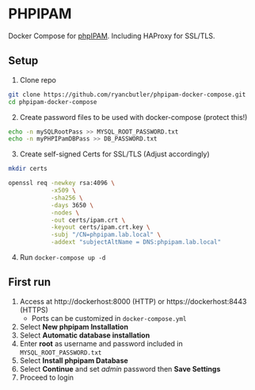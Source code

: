 # PHPIPAM
Docker Compose for [phpIPAM](https://phpipam.net/). Including HAProxy for SSL/TLS.

## Setup

1. Clone repo
```bash
git clone https://github.com/ryancbutler/phpipam-docker-compose.git
cd phpipam-docker-compose
```
2. Create password files to be used with docker-compose (protect this!)
```bash
echo -n mySQLRootPass >> MYSQL_ROOT_PASSWORD.txt
echo -n myPHPIPamDBPass >> DB_PASSWORD.txt
```
3. Create self-signed Certs for SSL/TLS (Adjust accordingly)
```bash
mkdir certs

openssl req -newkey rsa:4096 \
            -x509 \
            -sha256 \
            -days 3650 \
            -nodes \
            -out certs/ipam.crt \
            -keyout certs/ipam.crt.key \
	        -subj "/CN=phpipam.lab.local" \
            -addext "subjectAltName = DNS:phpipam.lab.local"
```
4. Run `docker-compose up -d`

## First run
1. Access at http://dockerhost:8000 (HTTP) or https://dockerhost:8443 (HTTPS)
    - Ports can be customized in `docker-compose.yml`
2. Select **New phpipam Installation**
3. Select **Automatic database installation**
4. Enter **root** as username and password included in `MYSQL_ROOT_PASSWORD.txt`
5. Select **Install phpipam Database**
6. Select **Continue** and set *admin* password then **Save Settings**
7. Proceed to login


